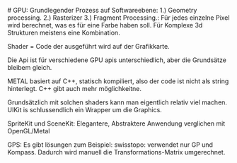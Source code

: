 
# GPU: Grundlegender Prozess auf Softwareebene:
1.) Geometry processing.
2.) Rasterizer
3.) Fragment Processing.: Für jedes einzelne Pixel wird berechnet, was es für eine Farbe haben soll. Für Komplexe 3d Strukturen meistens eine Kombination.

Shader = Code der ausgeführt wird auf der Grafikkarte.

Die Api ist für verschiedene GPU apis unterschiedlich, aber die Grundsätze bleibem gleich.

METAL basiert auf C++, statisch kompiliert, also der code ist nicht 
als string hinterlegt. C++ gibt auch mehr möglichkeitne.


Grundsätzlich mit solchen shaders kann man eigentlich relativ viel machen.
UIKit is schlussendlich ein Wrapper um die Graphics.


SpriteKit und SceneKit: Elegantere, Abstraktere Anwendung verglichen mit OpenGL/Metal


 GPS: Es gibt lösungen zum Beispiel: swisstopo: verwendet nur GP und Kompass. Dadurch wird manuell die Transformations-Matrix umgerechnet.
